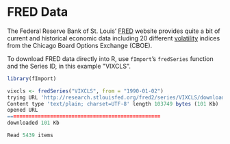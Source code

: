# FRED Data

The Federal Reserve Bank of St. Louis’ [FRED](http://research.stlouisfed.org/fred2/) website provides quite a bit of current and historical economic data including 20 different [volatility](http://research.stlouisfed.org/fred2/release?rid=200&soid=47) indices from the Chicago Board Options Exchange (CBOE).

To download FRED data directly into R, use `fImport`’s `fredSeries` function and the Series ID, in this example "VIXCLS".

``` r
library(fImport)

vixcls <- fredSeries("VIXCLS", from = "1990-01-02")
trying URL 'http://research.stlouisfed.org/fred2/series/VIXCLS/downloaddata/VIXCLS.txt'
Content type 'text/plain; charset=UTF-8' length 103749 bytes (101 Kb)
opened URL
==================================================
downloaded 101 Kb

Read 5439 items
```
